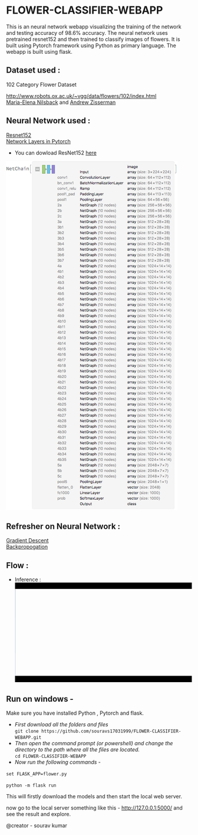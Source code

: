 # FLOWER-CLASSIFIER-WEBAPP
This is an neural network webapp visualizing the training of the network and testing accuracy of 98.6% accuracy.
The neural network uses pretrained resnet152 and then trained to classify images of flowers.
It is built using Pytorch framework using Python as primary language.
The webapp is built using flask.

## Dataset used :     
102 Category Flower Dataset     

http://www.robots.ox.ac.uk/~vgg/data/flowers/102/index.html     
[Maria-Elena Nilsback](http://www.robots.ox.ac.uk/~men/) and [Andrew Zisserman](http://www.robots.ox.ac.uk/~az/)

## Neural Network used : 
[Resnet152](https://resources.wolframcloud.com/NeuralNetRepository/resources/ResNet-152-Trained-on-ImageNet-Competition-Data)    
[Network Layers in Pytorch](https://github.com/pytorch/vision/blob/master/torchvision/models/resnet.py)        
* You can dowload ResNet152 [here](https://www.kaggle.com/pytorch/resnet152)    

![resnet152](/static/resnet.gif)   

## Refresher on Neural Network :
[Gradient Descent](https://medium.com/secure-and-private-ai-writing-challenge/playing-with-gradient-descent-intuition-e5bde385078)   
[Backpropogation](https://medium.com/secure-and-private-ai-writing-challenge/playing-with-backpropagation-algorithm-intuition-10c42578a8e8)        

## Flow :
* Inference :    
![resnet152infer](/static/inference.gif)    

## Run on windows - 
Make sure you have installed Python , Pytorch and flask.

* _First download all the folders and files_     
`git clone https://github.com/souravs17031999/FLOWER-CLASSIFIER-WEBAPP.git`     
* _Then open the command prompt (or powershell) and change the directory to the path where all the files are located._       
`cd FLOWER-CLASSIFIER-WEBAPP`      
* _Now run the following commands_ -        

`set FLASK_APP=flower.py`   

`python -m flask run`      


This will firstly download the models and then start the local web server.

now go to the local server something like this - http://127.0.0.1:5000/ and see the result and explore.

@creator - sourav kumar
